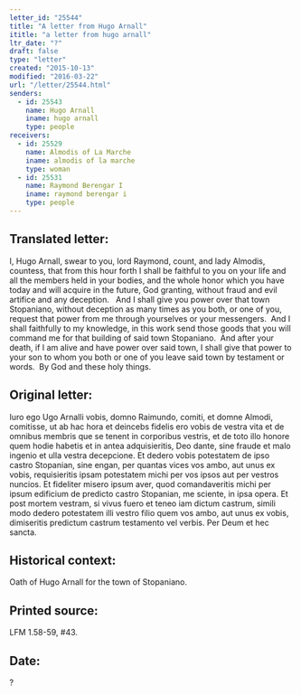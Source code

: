 ```yaml
---
letter_id: "25544"
title: "A letter from Hugo Arnall"
ititle: "a letter from hugo arnall"
ltr_date: "?"
draft: false
type: "letter"
created: "2015-10-13"
modified: "2016-03-22"
url: "/letter/25544.html"
senders:
  - id: 25543
    name: Hugo Arnall
    iname: hugo arnall
    type: people
receivers:
  - id: 25529
    name: Almodis of La Marche
    iname: almodis of la marche
    type: woman
  - id: 25531
    name: Raymond Berengar I
    iname: raymond berengar i
    type: people
---
```

<h2> Translated letter:</h2><p>I, Hugo Arnall, swear to you, lord Raymond, count, and lady Almodis, countess, that from this hour forth I shall be faithful to you on your life and all the members held in your bodies, and the whole honor which you have today and will acquire in the future, God granting, without fraud and evil artifice and any deception.&nbsp;&nbsp; And I shall give you power over that town Stopaniano, without deception as many times as you both, or one of you, request that power from me through yourselves or your messengers.&nbsp; And I shall faithfully to my knowledge, in this work send those goods that you will command me for that building of said town Stopaniano.&nbsp; And after your death, if I am alive and have power over said town, I shall give that power to your son to whom you both or one of you leave said town by testament or words.&nbsp; By God and these holy things.</p><h2 class="mt-4"> Original letter:</h2><p class="Bodytext21">Iuro ego Ugo Arnalli vobis, domno Raimundo, comiti, et domne Almodi, comitisse, ut ab hac hora et deincebs fidelis ero vobis de vestra vita et de omnibus membris que se tenent in corporibus vestris, et de toto illo honore quem hodie habetis et in antea adquisieritis, Deo dante, sine fraude et malo ingenio et ulla vestra decepcione. Et dedero vobis potestatem de ipso castro Stopanian, sine engan, per quantas vices vos ambo, aut unus ex vobis, requisieritis ipsam potestatem michi per vos ipsos aut per vestros nuncios. Et fideliter misero ipsum aver, quod comandaveritis michi per ipsum edificium de predicto castro Stopanian, me sciente, in ipsa opera. Et post mortem vestram, si vivus fuero et teneo iam dictum castrum, simili modo dedero potestatem illi vestro filio quem vos ambo, aut unus ex vobis, dimiseritis predictum castrum testamento vel verbis. Per Deum et hec sancta.</p><h2 class="mt-4"> Historical context:</h2><p>Oath of Hugo Arnall for the town of Stopaniano.</p><h2 class="mt-4"> Printed source:</h2><p>LFM 1.58-59, #43.&nbsp;&nbsp;</p><h2 class="mt-4"> Date:</h2>?